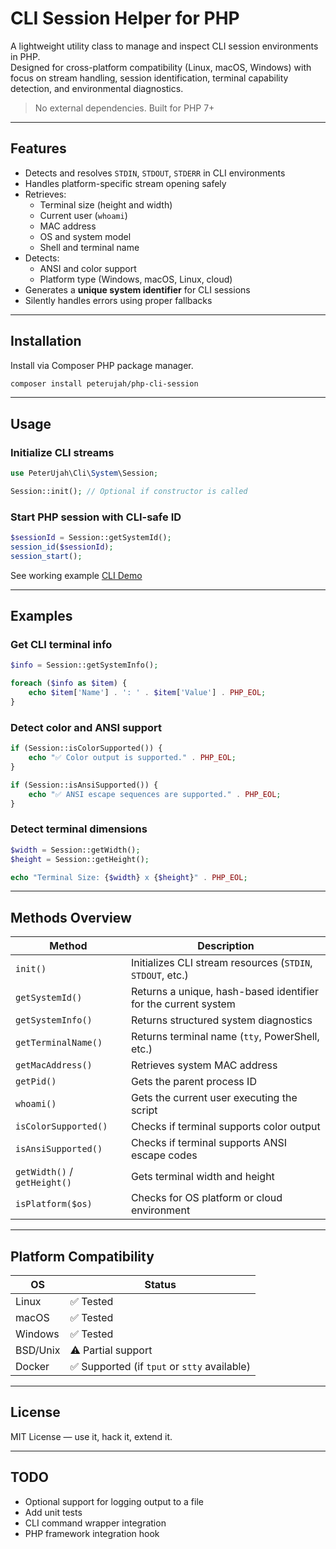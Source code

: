 # CLI Session Helper for PHP

A lightweight utility class to manage and inspect CLI session environments in PHP.  
Designed for cross-platform compatibility (Linux, macOS, Windows) with focus on stream handling, session identification, terminal capability detection, and environmental diagnostics.

> No external dependencies. Built for PHP 7+

---

## Features

- Detects and resolves `STDIN`, `STDOUT`, `STDERR` in CLI environments
- Handles platform-specific stream opening safely
- Retrieves:
  - Terminal size (height and width)
  - Current user (`whoami`)
  - MAC address
  - OS and system model
  - Shell and terminal name
- Detects:
  - ANSI and color support
  - Platform type (Windows, macOS, Linux, cloud)
- Generates a **unique system identifier** for CLI sessions
- Silently handles errors using proper fallbacks

---

## Installation

Install via Composer PHP package manager.

```bash
composer install peterujah/php-cli-session
```

---

## Usage

### Initialize CLI streams

```php
use PeterUjah\Cli\System\Session;

Session::init(); // Optional if constructor is called
```

### Start PHP session with CLI-safe ID

```php
$sessionId = Session::getSystemId();
session_id($sessionId);
session_start();
```

See working example [CLI Demo](text)

---

## Examples

### Get CLI terminal info

```php
$info = Session::getSystemInfo();

foreach ($info as $item) {
    echo $item['Name'] . ': ' . $item['Value'] . PHP_EOL;
}
```

### Detect color and ANSI support

```php
if (Session::isColorSupported()) {
    echo "✅ Color output is supported." . PHP_EOL;
}

if (Session::isAnsiSupported()) {
    echo "✅ ANSI escape sequences are supported." . PHP_EOL;
}
```

### Detect terminal dimensions

```php
$width = Session::getWidth();
$height = Session::getHeight();

echo "Terminal Size: {$width} x {$height}" . PHP_EOL;
```

---

## Methods Overview

| Method                       | Description                                                    |
| ---------------------------- | -------------------------------------------------------------- |
| `init()`                     | Initializes CLI stream resources (`STDIN`, `STDOUT`, etc.)     |
| `getSystemId()`              | Returns a unique, hash-based identifier for the current system |
| `getSystemInfo()`            | Returns structured system diagnostics                          |
| `getTerminalName()`          | Returns terminal name (`tty`, PowerShell, etc.)                |
| `getMacAddress()`            | Retrieves system MAC address                                   |
| `getPid()`                   | Gets the parent process ID                                     |
| `whoami()`                   | Gets the current user executing the script                     |
| `isColorSupported()`         | Checks if terminal supports color output                       |
| `isAnsiSupported()`          | Checks if terminal supports ANSI escape codes                  |
| `getWidth()` / `getHeight()` | Gets terminal width and height                                 |
| `isPlatform($os)`            | Checks for OS platform or cloud environment                    |

---

## Platform Compatibility

| OS       | Status                                       |
| -------- | -------------------------------------------- |
| Linux    | ✅ Tested                                    |
| macOS    | ✅ Tested                                    |
| Windows  | ✅ Tested                                    |
| BSD/Unix | ⚠️ Partial support                           |
| Docker   | ✅ Supported (if `tput` or `stty` available) |

---

## License

MIT License — use it, hack it, extend it.

---

## TODO

* Optional support for logging output to a file
* Add unit tests
* CLI command wrapper integration
* PHP framework integration hook
